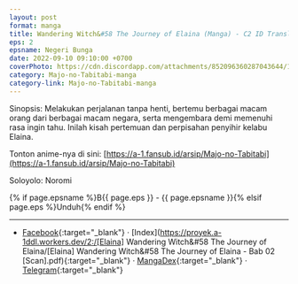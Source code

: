 ```yaml
---
layout: post
format: manga
title: Wandering Witch&#58 The Journey of Elaina (Manga) - C2 ID Translation
eps: 2
epsname: Negeri Bunga
date: 2022-09-10 09:10:00 +0700
coverPhoto: https://cdn.discordapp.com/attachments/852096360287043644/1075786786166546553/bab2.png
category: Majo-no-Tabitabi-manga
category-link: Majo-no-Tabitabi-manga
---
```


Sinopsis: Melakukan perjalanan tanpa henti, bertemu berbagai macam orang dari berbagai macam negara, serta mengembara demi memenuhi rasa ingin tahu. Inilah kisah pertemuan dan perpisahan penyihir kelabu Elaina.

Tonton anime-nya di sini: [https://a-1.fansub.id/arsip/Majo-no-Tabitabi](https://a-1.fansub.id/arsip/Majo-no-Tabitabi)

Soloyolo: Noromi

{% if page.epsname %}B{{ page.eps }} - {{ page.epsname }}{% elsif page.eps %}Unduh{% endif %}

---
- [Facebook](https://www.facebook.com/103699892485487/posts/pfbid02LxRMERhtwuKTS6eD14aK7ECrGjcRTUV4FZ47cRdBVgKiThNZTYN29B657GKkQZMwl/?app=fbl){:target="_blank"} &middot; [Index](https://proyek.a-1ddl.workers.dev/2:/[Elaina] Wandering Witch&#58 The Journey of Elaina/[Elaina] Wandering Witch&#58 The Journey of Elaina - Bab 02 [Scan].pdf){:target="_blank"} &middot; [MangaDex](https://mangadex.org/chapter/2f10b377-2e5a-48d1-853e-70e68478881d){:target="_blank"} &middot; [Telegram](https://t.me/a1fansubweeklies/218){:target="_blank"}